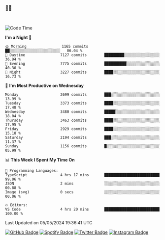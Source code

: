 ### 🤙🍺

<!-- <a href="https://github-readme-stats.vercel.app/api?username=hzak2xx&count_private=true&show_icons=true&theme=dracula">
  <img align="center" src="https://github-readme-stats.vercel.app/api?username=hzak2xx&count_private=true&show_icons=true&theme=dracula" />
</a>
</br> -->
</br>

<!--START_SECTION:waka-->
![Code Time](http://img.shields.io/badge/Code%20Time-3%2C276%20hrs%2053%20mins-blue)

**I'm a Night 🦉** 

```text
🌞 Morning                1165 commits        ██░░░░░░░░░░░░░░░░░░░░░░░   06.04 % 
🌆 Daytime                7127 commits        █████████░░░░░░░░░░░░░░░░   36.94 % 
🌃 Evening                7775 commits        ██████████░░░░░░░░░░░░░░░   40.30 % 
🌙 Night                  3227 commits        ████░░░░░░░░░░░░░░░░░░░░░   16.73 % 
```
📅 **I'm Most Productive on Wednesday** 

```text
Monday                   2699 commits        ███░░░░░░░░░░░░░░░░░░░░░░   13.99 % 
Tuesday                  3373 commits        ████░░░░░░░░░░░░░░░░░░░░░   17.48 % 
Wednesday                3480 commits        █████░░░░░░░░░░░░░░░░░░░░   18.04 % 
Thursday                 3463 commits        ████░░░░░░░░░░░░░░░░░░░░░   17.95 % 
Friday                   2929 commits        ████░░░░░░░░░░░░░░░░░░░░░   15.18 % 
Saturday                 2194 commits        ███░░░░░░░░░░░░░░░░░░░░░░   11.37 % 
Sunday                   1156 commits        █░░░░░░░░░░░░░░░░░░░░░░░░   05.99 % 
```


📊 **This Week I Spent My Time On** 

```text
💬 Programming Languages: 
TypeScript               4 hrs 17 mins       █████████████████████████   99.06 % 
JSON                     2 mins              ░░░░░░░░░░░░░░░░░░░░░░░░░   00.88 % 
Image (svg)              0 secs              ░░░░░░░░░░░░░░░░░░░░░░░░░   00.06 % 

🔥 Editors: 
VS Code                  4 hrs 20 mins       █████████████████████████   100.00 % 
```


 Last Updated on 05/05/2024 19:36:41 UTC
<!--END_SECTION:waka-->

[![GitHub Badge](https://img.shields.io/badge/GitHub-100000?style=for-the-badge&logo=github&logoColor=white)](https://github.com/hzak2xx)
[![Spotify Badge](https://img.shields.io/badge/Spotify-1ED760?&style=for-the-badge&logo=spotify&logoColor=white)](https://open.spotify.com/user/uf90s6sbbh75a1mt44clkhkvf)
[![Twitter Badge](https://img.shields.io/badge/Twitter-1DA1F2?style=for-the-badge&logo=twitter&logoColor=white)](https://twitter.com/hzak2xx)
[![Instagram Badge](https://img.shields.io/badge/Instagram-E4405F?style=for-the-badge&logo=instagram&logoColor=white)](https://www.instagram.com/hzak2xx/)
